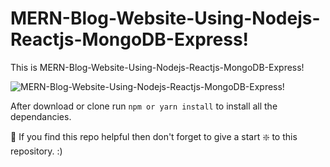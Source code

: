 # MERN-Blog-Website-Using-Nodejs-Reactjs-MongoDB-Express!
This is MERN-Blog-Website-Using-Nodejs-Reactjs-MongoDB-Express!

![MERN-Blog-Website-Using-Nodejs-Reactjs-MongoDB-Express!](https://github.com/bibek1123/MERN-Blog-Website-Using-Nodejs-Reactjs-MongoDB-Express-/blob/master/reactblog.png?raw=true)

After download or clone run `npm or yarn install` to install all the dependancies.

🙏 If you find this repo helpful then don't forget to give a start ❇️  to this repository. :)

